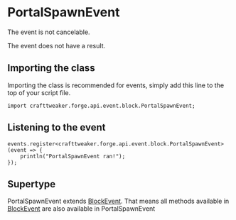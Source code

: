 # PortalSpawnEvent

The event is not cancelable.

The event does not have a result.

## Importing the class

Importing the class is recommended for events, simply add this line to the top of your script file.
```zenscript
import crafttweaker.forge.api.event.block.PortalSpawnEvent;
```


## Listening to the event

```zenscript
events.register<crafttweaker.forge.api.event.block.PortalSpawnEvent>(event => {
    println("PortalSpawnEvent ran!");
});
```


## Supertype

PortalSpawnEvent extends [BlockEvent](/forge/api/event/block/BlockEvent). That means all methods available in [BlockEvent](/forge/api/event/block/BlockEvent) are also available in PortalSpawnEvent


